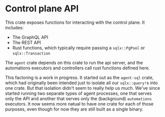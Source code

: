 # Control plane API

This crate exposes functions for interacting with the control plane. It includes:

- The GraphQL API
- The REST API
- Rust functions, which typically require passing a `sqlx::PgPool` or `sqlx::Transaction`

The `agent` crate depends on this crate to run the api server, and the automations executors and controllers call rust functions defined here.

This factoring is a work in progress. It started out as the `agent-sql` crate, which had originally been intended just to isolate all our `sqlx::query!`s into one crate. But that isolation didn't seem to really help us much. We've since started running two separate types of agent processes, one that serves only the API and another that serves only the (background) `automations` executors. It now seems more natual to have one crate for each of those purposes, even though for now they are still built as a single binary.
